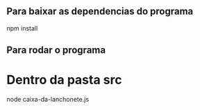 ## Para baixar as dependencias do programa

npm install

## Para rodar o programa
# Dentro da pasta src

node caixa-da-lanchonete.js
